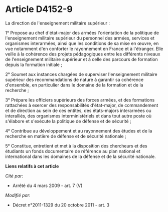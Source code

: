 # Article D4152-9

La direction de l'enseignement militaire supérieur : 

1° Propose au chef d'état-major des armées l'orientation de la politique de l'enseignement militaire supérieur du personnel
des armées, services et organismes interarmées, ainsi que les conditions de sa mise en œuvre, en vue notamment d'en conforter
le rayonnement en France et à l'étranger. Elle veille à la cohérence des projets pédagogiques entre les différents niveaux de
l'enseignement militaire supérieur et à celle des parcours de formation depuis la formation initiale ; 

2° Soumet aux instances chargées de superviser l'enseignement militaire supérieur des recommandations de nature à garantir sa
cohérence d'ensemble, en particulier dans le domaine de la formation et de la recherche ; 

3° Prépare les officiers supérieurs des forces armées,            et des formations rattachées à exercer des responsabilités
d'état-major, de commandement et de direction au sein de ces entités, des états-majors interarmées ou interalliés, des
organismes interministériels et dans tout autre poste où s'élabore et s'exécute la politique de défense et de sécurité ; 

4° Contribue au développement et au rayonnement des études et de la recherche en matière de défense et de sécurité
nationale ; 

5° Constitue, entretient et met à la disposition des chercheurs et des étudiants un fonds documentaire de référence au plan
national et international dans les domaines de la défense et de la sécurité nationale.

**Liens relatifs à cet article**

_Cité par_:

  - Arrêté du 4 mars 2009 - art. 7 (V)

_Modifié par_:

  - Décret n°2011-1329 du 20 octobre 2011 - art. 3
